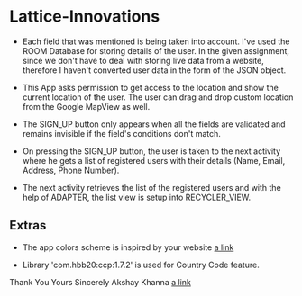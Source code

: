 # Lattice-Innovations

* Each field that was mentioned is being taken into account. I've used the ROOM Database for storing details of the user. In the given assignment, since we don't have to deal with storing live data from a website, therefore I haven't converted user data in the form of the JSON object. 

* This App asks permission to get access to the location and show the current location of the user. The user can drag and drop custom location from the Google MapView as well.

* The SIGN_UP button only appears when all the fields are validated and remains invisible if the field's conditions don't match.

* On pressing the SIGN_UP button, the user is taken to the next activity where he gets a list of registered users with their details (Name, Email, Address, Phone Number).

* The next activity retrieves the list of the registered users and with the help of ADAPTER, the list view is setup into RECYCLER_VIEW.

## Extras

* The app colors scheme is inspired by your website [a link](https://www.thelattice.in/)

* Library 'com.hbb20:ccp:1.7.2' is used for Country Code feature.

Thank You
Yours Sincerely
Akshay Khanna
[a link](https://www.linkedin.com/in/akshay-khanna-972280193/)
